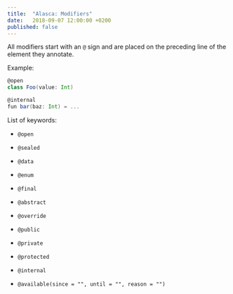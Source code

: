```yaml
---
title:  "Alasca: Modifiers"
date:   2018-09-07 12:00:00 +0200
published: false
---
```


All modifiers start with an `@` sign and are placed on the preceding line of the element they annotate.

Example:

```scala
@open
class Foo(value: Int)

@internal
fun bar(baz: Int) = ...
```

List of keywords:

- `@open`
- `@sealed`
- `@data`
- `@enum`
- `@final`

- `@abstract`
- `@override`

- `@public`
- `@private`
- `@protected`
- `@internal`

- `@available(since = "", until = "", reason = "")`
